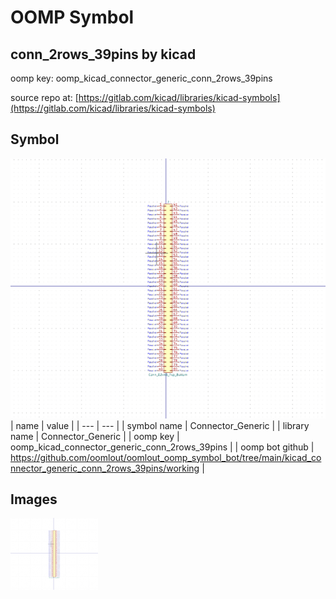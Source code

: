 # OOMP Symbol  
## conn_2rows_39pins  by kicad  
  
oomp key: oomp_kicad_connector_generic_conn_2rows_39pins  
  
source repo at: [https://gitlab.com/kicad/libraries/kicad-symbols](https://gitlab.com/kicad/libraries/kicad-symbols)  
## Symbol  
  
[![working.png](working_600.png)](working.png)  
| name | value | 
| --- | --- | 
| symbol name | Connector_Generic | 
| library name | Connector_Generic | 
| oomp key | oomp_kicad_connector_generic_conn_2rows_39pins | 
| oomp bot github | https://github.com/oomlout/oomlout_oomp_symbol_bot/tree/main/kicad_connector_generic_conn_2rows_39pins/working | 
## Images  
  
[![working.png](working_140.png)](working.png)  

